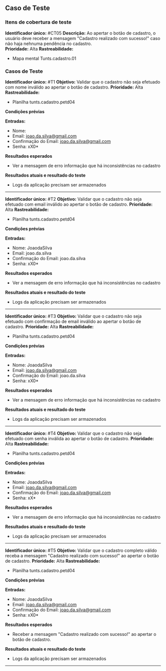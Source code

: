 ## Caso de Teste
### Itens de cobertura de teste
   **Identificador único:** #CT05
   **Descrição:** Ao apertar o botão de cadastro, o usuário deve receber a mensagem "Cadastro realizado com sucesso!" caso não haja nehnuma pendência no cadastro.	
   **Prioridade:** Alta
   **Rastreabilidade:**
- Mapa mental Tunts.cadastro.01

### Casos de Teste

**Identificador único:** #T1
**Objetivo:** Validar que o cadastro não seja efetuado com nome inválido ao apertar o botão de cadastro.
**Prioridade:** Alta
**Rastreabilidade:** 
- Planilha tunts.cadastro.petd04

**Condições prévias**

**Entradas:**
- Nome:
- Email: joao.da.silva@gmail.com
- Confirmação do Email: joao.da.silva@gmail.com
- Senha: xX0*

**Resultados esperados**
- Ver a mensagem de erro informação que há inconsistências no cadastro

**Resultados atuais e resultado do teste**
- Logs da aplicação precisam ser armazenados

- - -- - -
**Identificador único:** #T2
**Objetivo:** Validar que o cadastro não seja efetuado com email inválido ao apertar o botão de cadastro.
**Prioridade:** Alta
**Rastreabilidade:** 
- Planilha tunts.cadastro.petd04

**Condições prévias**

**Entradas:**
- Nome: JoaodaSilva
- Email: joao.da.silva
- Confirmação do Email: joao.da.silva
- Senha: xX0*

**Resultados esperados**
- Ver a mensagem de erro informação que há inconsistências no cadastro

**Resultados atuais e resultado do teste**
- Logs da aplicação precisam ser armazenados

- - -
**Identificador único:** #T3
**Objetivo:** Validar que o cadastro não seja efetuado com confirmação de email inválido ao apertar o botão de cadastro.
**Prioridade:** Alta
**Rastreabilidade:** 
- Planilha tunts.cadastro.petd04

**Condições prévias**

**Entradas:**
- Nome: JoaodaSilva
- Email: joao.da.silva@gmail.com
- Confirmação do Email: joao.da.silva
- Senha: xX0*

**Resultados esperados**
- Ver a mensagem de erro informação que há inconsistências no cadastro

**Resultados atuais e resultado do teste**
- Logs da aplicação precisam ser armazenados

- - -
**Identificador único:** #T4
**Objetivo:** Validar que o cadastro não seja efetuado com senha inválida ao apertar o botão de cadastro.
**Prioridade:** Alta
**Rastreabilidade:** 
- Planilha tunts.cadastro.petd04

**Condições prévias**

**Entradas:**
- Nome: JoaodaSilva
- Email: joao.da.silva@gmail.com
- Confirmação do Email: joao.da.silva@gmail.com
- Senha: xX*

**Resultados esperados**
- Ver a mensagem de erro informação que há inconsistências no cadastro

**Resultados atuais e resultado do teste**
- Logs da aplicação precisam ser armazenados

- - -
**Identificador único:** #T5
**Objetivo:** Validar que o cadastro completo válido receba a mensagem "Cadastro realizado com sucesso!" ao apertar o botão de cadastro.
**Prioridade:** Alta
**Rastreabilidade:** 
- Planilha tunts.cadastro.petd04

**Condições prévias**

**Entradas:**
- Nome: JoaodaSilva
- Email: joao.da.silva@gmail.com
- Confirmação do Email: joao.da.silva@gmail.com
- Senha: xX0*

**Resultados esperados**
- Receber a mensagem "Cadastro realizado com sucesso!" ao apertar o botão de cadastro.

**Resultados atuais e resultado do teste**
- Logs da aplicação precisam ser armazenados

- - -